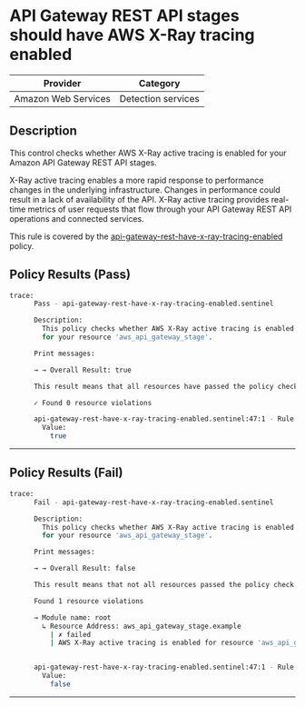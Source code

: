 # API Gateway REST API stages should have AWS X-Ray tracing enabled

| Provider            | Category           |
|---------------------|--------------------|
| Amazon Web Services | Detection services |

## Description

This control checks whether AWS X-Ray active tracing is enabled for your Amazon API Gateway REST API stages.

X-Ray active tracing enables a more rapid response to performance changes in the underlying infrastructure. Changes in performance could result in a lack of availability of the API. X-Ray active tracing provides real-time metrics of user requests that flow through your API Gateway REST API operations and connected services.

This rule is covered by the [api-gateway-rest-have-x-ray-tracing-enabled](https://github.com/hashicorp/policy-library-FSBP-Policy-Set-for-AWS-Terraform/blob/main/policies/api-gateway/api-gateway-rest-have-x-ray-tracing-enabled.sentinel) policy.

## Policy Results (Pass)
```bash
trace:
      Pass - api-gateway-rest-have-x-ray-tracing-enabled.sentinel

      Description:
        This policy checks whether AWS X-Ray active tracing is enabled
        for your resource 'aws_api_gateway_stage'.

      Print messages:

      → → Overall Result: true

      This result means that all resources have passed the policy check for the policy api-gateway-rest-have-x-ray-tracing-enabled.

      ✓ Found 0 resource violations

      api-gateway-rest-have-x-ray-tracing-enabled.sentinel:47:1 - Rule "main"
        Value:
          true
```

---

## Policy Results (Fail)
```bash
trace:
      Fail - api-gateway-rest-have-x-ray-tracing-enabled.sentinel

      Description:
        This policy checks whether AWS X-Ray active tracing is enabled
        for your resource 'aws_api_gateway_stage'.

      Print messages:

      → → Overall Result: false

      This result means that not all resources passed the policy check and the protected behavior is not allowed for the policy api-gateway-rest-have-x-ray-tracing-enabled.

      Found 1 resource violations

      → Module name: root
        ↳ Resource Address: aws_api_gateway_stage.example
          | ✗ failed
          | AWS X-Ray active tracing is enabled for resource 'aws_api_gateway_stage'. Refer to https://docs.aws.amazon.com/securityhub/latest/userguide/apigateway-controls.html#apigateway-3 for more details.


      api-gateway-rest-have-x-ray-tracing-enabled.sentinel:47:1 - Rule "main"
        Value:
          false
```

---